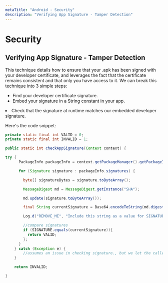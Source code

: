 ```yaml
---
metaTitle: "Android - Security"
description: "Verifying App Signature - Tamper Detection"
---
```


# Security



## Verifying App Signature - Tamper Detection


This technique details how to ensure that your .apk has been signed with your developer certificate, and leverages the fact that the certificate remains consistent and that only you have access to it.
We can break this technique into 3 simple steps:

- Find your developer certificate signature.
- Embed your signature in a String constant in your app.
<li>Check that the signature at runtime
matches our embedded developer signature.</li>

Here's the code snippet:

```java
private static final int VALID = 0;
private static final int INVALID = 1;

public static int checkAppSignature(Context context) {

try {
      PackageInfo packageInfo = context.getPackageManager().getPackageInfo(context.getPackageName(), PackageManager.GET_SIGNATURES);

      for (Signature signature : packageInfo.signatures) {

        byte[] signatureBytes = signature.toByteArray();

        MessageDigest md = MessageDigest.getInstance("SHA");

        md.update(signature.toByteArray());

        final String currentSignature = Base64.encodeToString(md.digest(), Base64.DEFAULT);

        Log.d("REMOVE_ME", "Include this string as a value for SIGNATURE:" + currentSignature);

        //compare signatures
        if (SIGNATURE.equals(currentSignature)){
          return VALID;
        };
      }
    } catch (Exception e) {
        //assumes an issue in checking signature., but we let the caller decide on what to do.
    }

    return INVALID;

}

```

